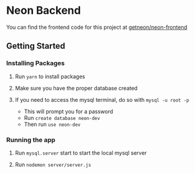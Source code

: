 # Neon Backend

You can find the frontend code for this project at [getneon/neon-frontend](https://github.com/getneon/neon-frontend)

## Getting Started

### Installing Packages

1. Run `yarn` to install packages

2. Make sure you have the proper database created

3. If you need to access the mysql terminal, do so with `mysql -u root -p`
   * This will prompt you for a password
   * Run `create database neon-dev`
   * Then run `use neon-dev`

### Running the app

1. Run `mysql.server` start to start the local mysql server

2. Run `nodemon server/server.js`
